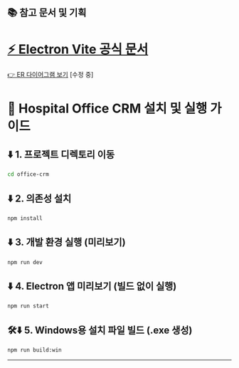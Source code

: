 ## 📚 참고 문서 및 기획
# [⚡ Electron Vite 공식 문서](https://electron-vite.org)
[👉 ER 다이어그램 보기](https://dbdiagram.io/d/686b97eff413ba35089a79d1) [수정 중]

# 🏥 Hospital Office CRM 설치 및 실행 가이드

## ⬇️ 1. 프로젝트 디렉토리 이동
```bash
cd office-crm
```

## ⬇️ 2. 의존성 설치
```bash
npm install
```

## ⬇️ 3. 개발 환경 실행 (미리보기)
```bash
npm run dev
```

## ⬇️ 4. Electron 앱 미리보기 (빌드 없이 실행)
```bash
npm run start
```

## 🛠⬇ 5. Windows용 설치 파일 빌드 (.exe 생성)
```bash
npm run build:win
```

---
